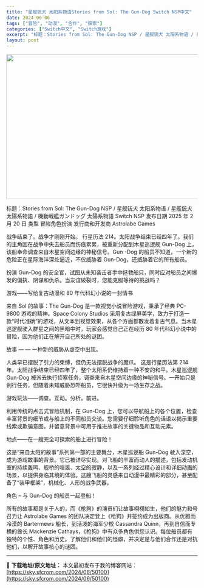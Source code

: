 ```yaml
---
title: "星舰铳犬 太阳系物语Stories from Sol: The Gun-Dog Switch NSP中文"
date: 2024-06-06
tags: ["冒险", "动漫", "合作", "探索"]
categories: ["Switch中文", "Switch游戏"]
excerpt: "标题：Stories from Sol: The Gun-Dog NSP / 星舰铳犬 太阳系物语 / 星艦銃犬 太陽系物語 / 機動戦艦ガンドッグ 太陽系物語 Switch NSP 发布日期 2025 年 2 月 20 日 类型 冒险角色扮演 发行商和开发商 Astrolabe Games 战争结&hellip;"
layout: post
---
```


<img class="aligncenter size-full wp-image-50101" src="https://sky.sfcrom.com/wp-content/uploads/2024/06/2024060601402317.webp" alt="" width="676" height="380" />

标题：Stories from Sol: The Gun-Dog NSP / 星舰铳犬 太阳系物语 / 星艦銃犬 太陽系物語 / 機動戦艦ガンドッグ 太陽系物語 Switch NSP
发布日期 2025 年 2 月 20 日
类型 冒险角色扮演
发行商和开发商 Astrolabe Games

战争结束了。战争才刚刚开始。
行星历法 214。太阳战争结束已经四年了。我们的主角因在战争中失去船员而伤痕累累，被重新分配到木星巡逻舰 Gun-Dog 上，该船奉命调查来自木星空间边缘的神秘信号。Gun
-Dog 的船员不知道，一个新的危险正在星际海洋深处逼近，不仅威胁着 Gun-Dog，还威胁着它的所有船员。

扮演 Gun-Dog 的安全官，试图从未知袭击者手中拯救船只，同时应对船员之间爆发的偏执、阴谋和仇杀。当友谊破裂时，您能克服等待的挑战吗？

游戏——写给复古动漫和 80 年代科幻小说的一封情书

来自 Sol 的故事：The Gun-Dog 是一款视觉小说冒险游戏，秉承了经典 PC-9800 游戏的精神。Space Colony Studios 采用复古绿屏美学，致力于打造一款“时代准确”的游戏，从文本到视觉效果，从各个方面都散发着复古气息。当木星巡逻舰驶入群星之间的黑暗中时，玩家会感觉自己正在经历 80 年代科幻小说中的冒险，因为他们正在解开自己所处的谜团。

故事 — — 一种新的威胁从虚空中出现。

人类早已摆脱了引力的束缚，但仍无法摆脱战争的魔爪。
这是行星历法第 214 年。太阳战争结束已经四年了，整个太阳系仍维持着一种不安的和平。木星巡逻舰 Gun-Dog 被派去执行侦察任务，调查来自木星空间边缘的神秘信号。一开始只是例行任务，但随着未知威胁恐吓船员，它很快升级为一场生存之战。

游戏玩法——调查。互动。分析。前进。

利用传统的点击式冒险机制，在 Gun-Dog 上，您可以导航船上的各个位置，检查丰富背景的细节或与船上的不同船员交谈。您需要仔细聆听角色的话语以揭示重要线索或欺骗意图，并留意背景中可用于推进故事的关键物品和互动元素。

地点——在一艘完全可探索的船上进行冒险！

这是“来自太阳的故事”系列第一部的主要舞台，木星巡逻船 Gun-Dog 驶入深空，成为游戏故事的背景。它已被详尽实现。对飞船的丰富而动人的描述，包括发动机室的持续轰鸣、舰桥的喧嚣、太空的寂静，以及一系列经过精心设计和详细动画的场景，以提供身临其境的体验。这艘飞船的灵感来自动漫中最精彩的部分，甚至配备了“装甲框架”，机械化、人形的战争武器。

角色 – 与 Gun-Dog 的船员一起登船！

所有的故事都是关于人的，而《枪狗》的演员们让故事栩栩如生，他们的魅力和号召力让 Astrolabe Games 的团队决定登上《枪狗》并签约成为出版商。从优雅而冷漠的 Bartermews 船长，到活泼的海军少校 Cassandra Quinn，再到自信而专横的酋长 Mackenzie Cathays，《枪狗》中有众多角色供您认识。每位船员都有独特的个性、角色和历史。了解他们和他们的怪癖，并决定是与他们合作还是对抗他们，以解开故事核心的谜团。

---
📖 **下载地址/原文地址：** 本文最初发布于我的博客网站：[https://sky.sfcrom.com/2024/06/50100](https://sky.sfcrom.com/2024/06/50100)
